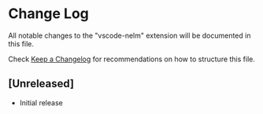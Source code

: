 # Change Log
All notable changes to the "vscode-nelm" extension will be documented in this file.

Check [Keep a Changelog](http://keepachangelog.com/) for recommendations on how to structure this file.

## [Unreleased]
- Initial release